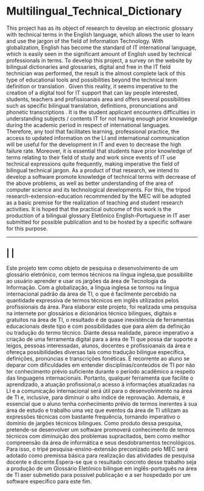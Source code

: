 Multilingual_Technical_Dictionary
=================================

This project has as its object of research to develop an electronic glossary with technical terms in the English language, which allows the user to learn and use the jargon of the field of Information Technology. With globalization, English has become the standard of IT international language, which is easily seen in the significant amount of English used by technical professionals in terms. To develop this project, a survey on the website by bilingual dictionaries and glossaries, digital and free in the IT field technician was performed, the result is the almost complete lack of this type of educational tools and possibilities beyond the technical term definition or translation . Given this reality, it seems imperative to the creation of a digital tool for IT support that can lay people interested, students, teachers and profissioanais area and offers several possibilities such as specific bilingual translation, definitions, pronunciations and phonetic transcriptions . It is the student applicant encounters difficulties in understanding subjects / contents IT for not having enough prior knowledge during the academic period in respect of international languages​​. Therefore, any tool that facilitates learning, professional practice, the access to updated information on the LI and international communication will be useful for the development in IT and even to decrease the high failure rate. Moreover, it is essential that students have prior knowledge of terms relating to their field of study and work since events of IT use technical expressions quite frequently, making imperative the field of bilingual technical jargon. As a product of that research, we intend to develop a software promote knowledge of technical terms with decrease of the above problems, as well as better understanding of the area of computer science and its technological developments. For this, the tripod research-extension-education recommended by the MEC will be adopted as a basic premise for the realization of teaching and student research activities. It is hoped that the practical outcome of this work is the production of a bilingual glossary Eletônico English-Portuguese in IT aser submitted for possible publication and to be hosted by a specific software for this purpose.


-------------------------------------------------------------------------------------------------------------------------
|                                                                                                                       |
-------------------------------------------------------------------------------------------------------------------------

Este projeto tem como objeto de pesquisa o desenvolvimento de um glossário eletrônico, com termos técnicos na língua inglesa,que possibilite ao usuário aprender e usar os jargões da área de Tecnologia da Informação. Com a globalização,
a língua inglesa se tornou na língua internacional padrão da área de TI, o que é facilmente percebido na quantidade 
expressiva de termos técnicos em inglês utilizados pelos profissionais da área. Para elaborar este projeto, foi realizada uma pesquisa na internete por glossários  e dicionários técnico bilingues, digitais e gratuitos na área de TI, o resultado é de quase inexistência de ferramentas educacionais deste tipo e com possibilidades que para além da definição ou tradução do termo técnico. Diante dessa realidade, parece imperativo a criação de uma ferramenta digital para a área de TI que possa dar suporte a leigos, pessoas interessadas, alunos, docentes e profissioanais da área e ofereça possibilidades diversas tais como tradução bilingue específica, definições, pronúncias e transcrições fonéticas. É recorrente ao aluno se deparar com dificuldades em entender disciplinas/conteúdos de TI por não ter conhecimento prévio suficiente durante o período acadêmico a respeito das linguagens internacionais. Portanto, qualquer ferramenta que facilite o aprendizado, a atuação profissional,o acesso á informações atualizadas na LI e a comunicação internacional será útil para o desenvolvimento na área de TI e, inclusive, para diminuir o alto índice de reprovação. Ademais, é essencial que o aluno tenha conhecimento prévio de termos inerentes à sua área de estudo e trabalho uma vez que eventos da área de TI utilizam as expressões técnicas com bastante frequência, tornando imperativo o domínio de jargões técnicos bilingues. Como produto dessa pesquisa, pretende-se desenvolver um software promoverá conhecimento de termos técnicos com diminuição dos problemas supracitados, bem como melhor compreensão da área de informática e seus desdobramentos tecnológicos. Para isso, o tripé pesquisa-ensino-extensão preconizado pelo MEC será adotado como premissa básica para realização das atividades de pesquisa docente e discente.Espera-se que o resultado concreto desse trabalho seja a produção de um Glossário Eletônico bilíngue em inglês-português na área de TI aser submetido para possível publicação e a ser hospedado por um software específico para este fim.
